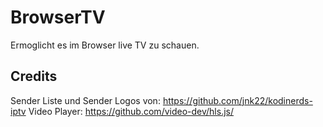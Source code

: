 # BrowserTV
Ermoglicht es im Browser live TV zu schauen.

## Credits
Sender Liste und Sender Logos von: https://github.com/jnk22/kodinerds-iptv
Video Player: https://github.com/video-dev/hls.js/

